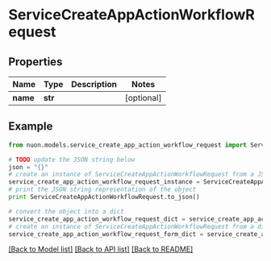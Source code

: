 # ServiceCreateAppActionWorkflowRequest


## Properties

Name | Type | Description | Notes
------------ | ------------- | ------------- | -------------
**name** | **str** |  | [optional] 

## Example

```python
from nuon.models.service_create_app_action_workflow_request import ServiceCreateAppActionWorkflowRequest

# TODO update the JSON string below
json = "{}"
# create an instance of ServiceCreateAppActionWorkflowRequest from a JSON string
service_create_app_action_workflow_request_instance = ServiceCreateAppActionWorkflowRequest.from_json(json)
# print the JSON string representation of the object
print ServiceCreateAppActionWorkflowRequest.to_json()

# convert the object into a dict
service_create_app_action_workflow_request_dict = service_create_app_action_workflow_request_instance.to_dict()
# create an instance of ServiceCreateAppActionWorkflowRequest from a dict
service_create_app_action_workflow_request_form_dict = service_create_app_action_workflow_request.from_dict(service_create_app_action_workflow_request_dict)
```
[[Back to Model list]](../README.md#documentation-for-models) [[Back to API list]](../README.md#documentation-for-api-endpoints) [[Back to README]](../README.md)


